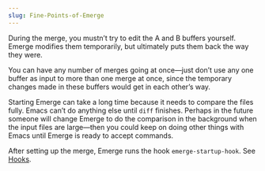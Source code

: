 ```yaml
---
slug: Fine-Points-of-Emerge
---
```


During the merge, you mustn’t try to edit the A and B buffers yourself. Emerge modifies them temporarily, but ultimately puts them back the way they were.

You can have any number of merges going at once—just don’t use any one buffer as input to more than one merge at once, since the temporary changes made in these buffers would get in each other’s way.

Starting Emerge can take a long time because it needs to compare the files fully. Emacs can’t do anything else until `diff` finishes. Perhaps in the future someone will change Emerge to do the comparison in the background when the input files are large—then you could keep on doing other things with Emacs until Emerge is ready to accept commands.

After setting up the merge, Emerge runs the hook `emerge-startup-hook`. See [Hooks](Hooks).
